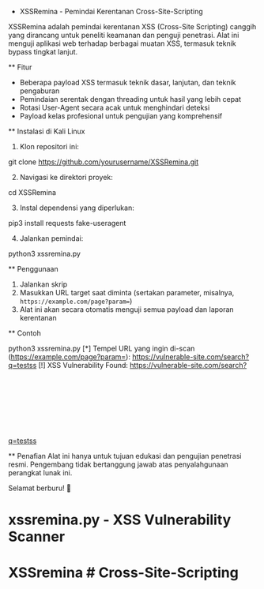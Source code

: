 * XSSRemina - Pemindai Kerentanan Cross-Site-Scripting

XSSRemina adalah pemindai kerentanan XSS (Cross-Site Scripting) canggih yang dirancang untuk peneliti keamanan dan penguji penetrasi. Alat ini menguji aplikasi web terhadap berbagai muatan XSS, termasuk teknik bypass tingkat lanjut.

** Fitur
- Beberapa payload XSS termasuk teknik dasar, lanjutan, dan teknik pengaburan
- Pemindaian serentak dengan threading untuk hasil yang lebih cepat
- Rotasi User-Agent secara acak untuk menghindari deteksi
- Payload kelas profesional untuk pengujian yang komprehensif

** Instalasi di Kali Linux

1. Klon repositori ini:

git clone https://github.com/yourusername/XSSRemina.git


2. Navigasi ke direktori proyek:

cd XSSRemina


3. Instal dependensi yang diperlukan:

pip3 install requests fake-useragent


4. Jalankan pemindai:

python3 xssremina.py


** Penggunaan
1. Jalankan skrip
2. Masukkan URL target saat diminta (sertakan parameter, misalnya, `https://example.com/page?param=`)
3. Alat ini akan secara otomatis menguji semua payload dan laporan kerentanan

** Contoh

python3 xssremina.py
[*] Tempel URL yang ingin di-scan (https://example.com/page?param=): https://vulnerable-site.com/search?q=testss 
[!] XSS Vulnerability Found: https://vulnerable-site.com/search?q=testss<svg><script>alert('PriaJomblo')</script></svg>


** Penafian
Alat ini hanya untuk tujuan edukasi dan pengujian penetrasi resmi. Pengembang tidak bertanggung jawab atas penyalahgunaan perangkat lunak ini.

Selamat berburu! 🚀

# xssremina.py - XSS Vulnerability Scanner
# XSSremina # Cross-Site-Scripting
